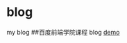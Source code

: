 # blog
my blog
##百度前端学院课程
blog
[demo](https://aelousdp.github.io/blog/learn/%E7%99%BE%E5%BA%A6%E5%89%8D%E7%AB%AF%E6%8A%80%E6%9C%AF%E5%AD%A6%E9%99%A2/2018/%E9%9B%B6%E5%9F%BA%E7%A1%80%E5%AD%A6%E9%99%A2/class05/05.html)
